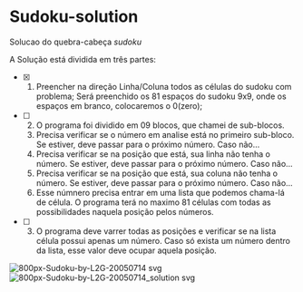 # Sudoku-solution
 Solucao do quebra-cabeça _sudoku_

A Solução está dividida em três partes:
- [x] 1. Preencher na direção Linha/Coluna todos as células do sudoku com problema; Será preenchido os 81 espaços do sudoku 9x9, onde os espaços em branco, colocaremos o 0(zero);
- [ ] 2. O programa foi dividido em 09 blocos, que chamei de sub-blocos.
   1. Precisa verificar se o número em analise está no primeiro sub-bloco. Se estiver, deve passar para o próximo número. Caso não...
   2.  Precisa verificar se na posição que está, sua linha não tenha o número. Se estiver, deve passar para o próximo número. Caso não...
   3.  Precisa verificar se na posição que está, sua coluna não tenha o número. Se estiver, deve passar para o próximo número. Caso não...
   4.  Esse númnero precisa entrar em uma lista que podemos chama-lá de célula. O programa terá no maximo 81 células com todas as possibilidades naquela posição pelos números.
- [ ] 3. O programa deve varrer todas as posições e verificar se na lista célula possui apenas um número. Caso só exista um número dentro da lista, esse valor deve ocupar aquela posição.

![800px-Sudoku-by-L2G-20050714 svg](https://user-images.githubusercontent.com/22750117/116302643-d287e400-a777-11eb-85a6-565b58016f10.png)
![800px-Sudoku-by-L2G-20050714_solution svg](https://user-images.githubusercontent.com/22750117/116302691-df0c3c80-a777-11eb-8f05-25590d1fc34f.png)
